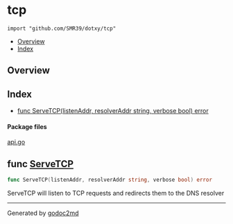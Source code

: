 

# tcp
`import "github.com/SMR39/dotxy/tcp"`

* [Overview](#pkg-overview)
* [Index](#pkg-index)

## <a name="pkg-overview">Overview</a>



## <a name="pkg-index">Index</a>
* [func ServeTCP(listenAddr, resolverAddr string, verbose bool) error](#ServeTCP)


#### <a name="pkg-files">Package files</a>
[api.go](/src/github.com/dotxy/tcp/api.go)





## <a name="ServeTCP">func</a> [ServeTCP](/src/target/api.go?s=143:209#L11)
``` go
func ServeTCP(listenAddr, resolverAddr string, verbose bool) error
```
ServeTCP will listen to TCP requests and redirects them to the DNS resolver








- - -
Generated by [godoc2md](http://godoc.org/github.com/davecheney/godoc2md)
